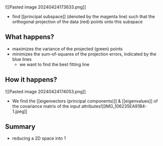 ![[Pasted image 20240424173633.png]]
- find [[principal subspace]] (denoted by the magenta line) such that the orthogonal projection of the data (red) points onto this subspace
## What happens?
- maximizes the variance of the projected (green) points
- minimizes the sum-of-squares of the projection errors, indicated by the blue lines
	- we want to find the best fitting line
## How it happens?
![[Pasted image 20240424174053.png]]
- We find the [[eigenvectors (principal components)]] & [[eigenvalues]] of the covariance matrix of the input attributes![[IMG_106235EA91B4-1.jpeg]]
## Summary
- reducing a 2D space into 1